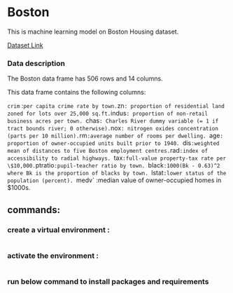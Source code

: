 # Boston
This is machine learning model on Boston Housing dataset. 

[Dataset Link](https://www.kaggle.com/c/boston-housing)

### Data description
The Boston data frame has 506 rows and 14 columns.

This data frame contains the following columns:

`crim` :` per capita crime rate by town.
`zn` : proportion of residential land zoned for lots over 25,000 sq.ft.
`indus`: proportion of non-retail business acres per town.
`chas` : Charles River dummy variable (= 1 if tract bounds river; 0 otherwise).
`nox` : nitrogen oxides concentration (parts per 10 million).
`rm`:average number of rooms per dwelling.
`age`: proportion of owner-occupied units built prior to 1940.
`dis` :weighted mean of distances to five Boston employment centres.
`rad`:index of accessibility to radial highways.
`tax` :full-value property-tax rate per \$10,000.
`ptratio`:pupil-teacher ratio by town.
`black`:1000(Bk - 0.63)^2 where Bk is the proportion of blacks by town.
`lstat`:lower status of the population (percent).
`medv` :median value of owner-occupied homes in \$1000s.


## commands:
### create a virtual environment :
```conda create -n bostn python=3.7 -y
```

### activate the environment :
```conda activate bostn
```

### run below command to install packages and requirements
```python setup.py install 
```

